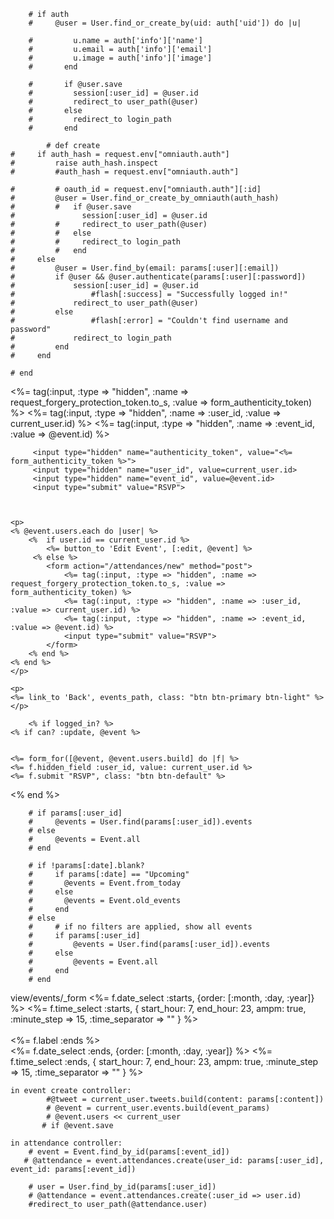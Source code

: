        # if auth
        #     @user = User.find_or_create_by(uid: auth['uid']) do |u|
               
        #         u.name = auth['info']['name']
        #         u.email = auth['info']['email']
        #         u.image = auth['info']['image']
        #       end
              
        #       if @user.save
        #         session[:user_id] = @user.id
        #         redirect_to user_path(@user)
        #       else
        #         redirect_to login_path
        #       end

            # def create
    #     if auth_hash = request.env["omniauth.auth"]
    #         raise auth_hash.inspect
    #         #auth_hash = request.env["omniauth.auth"]
            
    #         # oauth_id = request.env["omniauth.auth"][:id]
    #         @user = User.find_or_create_by_omniauth(auth_hash)
    #         #   if @user.save
    #               session[:user_id] = @user.id
    #         #     redirect_to user_path(@user)
    #         #   else
    #         #     redirect_to login_path
    #         #   end
    #     else
    #         @user = User.find_by(email: params[:user][:email])
    #         if @user && @user.authenticate(params[:user][:password])
    #             session[:user_id] = @user.id
    #                 #flash[:success] = "Successfully logged in!"
    #             redirect_to user_path(@user)
    #         else
    #                 #flash[:error] = "Couldn't find username and password"
    #             redirect_to login_path
    #         end
    #     end

    # end


<%= tag(:input, :type => "hidden", :name => request_forgery_protection_token.to_s, :value => form_authenticity_token) %>
<%= tag(:input, :type => "hidden", :name => :user_id, :value => current_user.id) %>
<%= tag(:input, :type => "hidden", :name => :event_id, :value => @event.id) %>


         <input type="hidden" name="authenticity_token", value="<%= form_authenticity_token %>">
         <input type="hidden" name="user_id", value=current_user.id>
         <input type="hidden" name="event_id", value=@event.id>
         <input type="submit" value="RSVP">



    <p>
    <% @event.users.each do |user| %>
        <%  if user.id == current_user.id %>
            <%= button_to 'Edit Event', [:edit, @event] %>
         <% else %>
            <form action="/attendances/new" method="post">
                <%= tag(:input, :type => "hidden", :name => request_forgery_protection_token.to_s, :value => form_authenticity_token) %>
                <%= tag(:input, :type => "hidden", :name => :user_id, :value => current_user.id) %>
                <%= tag(:input, :type => "hidden", :name => :event_id, :value => @event.id) %>     
                <input type="submit" value="RSVP">   
            </form>
        <% end %>
    <% end %>
    </p>
    
    <p>
    <%= link_to 'Back', events_path, class: "btn btn-primary btn-light" %>
    </p>

        <% if logged_in? %>
    <% if can? :update, @event %>


    <%= form_for([@event, @event.users.build] do |f| %>
    <%= f.hidden_field :user_id, value: current_user.id %>
    <%= f.submit "RSVP", class: "btn btn-default" %>
<% end %>




        # if params[:user_id]
        #     @events = User.find(params[:user_id]).events 
        # else
        #     @events = Event.all
        # end

        # if !params[:date].blank?
        #     if params[:date] == "Upcoming"
        #       @events = Event.from_today
        #     else
        #       @events = Event.old_events
        #     end
        # else
        #     # if no filters are applied, show all events
        #     if params[:user_id]
        #         @events = User.find(params[:user_id]).events 
        #     else
        #         @events = Event.all
        #     end
        # end


view/events/_form
<%= f.date_select :starts, {order: [:month, :day, :year]} %>
    <%= f.time_select :starts, { start_hour: 7, end_hour: 23, ampm: true, :minute_step => 15, :time_separator => "" } %>
    <br>
    <br>
    <%= f.label :ends %>
    <br>
    <%= f.date_select :ends, {order: [:month, :day, :year]} %>
    <%= f.time_select :ends, { start_hour: 7, end_hour: 23, ampm: true, :minute_step => 15, :time_separator => "" } %>


    in event create controller:
            #@tweet = current_user.tweets.build(content: params[:content])
            # @event = current_user.events.build(event_params)
            # @event.users << current_user
           # if @event.save

    in attendance controller:
        # event = Event.find_by_id(params[:event_id])
       # @attendance = event.attendances.create(user_id: params[:user_id], event_id: params[:event_id])

        # user = User.find_by_id(params[:user_id])
        # @attendance = event.attendances.create(:user_id => user.id)
        #redirect_to user_path(@attendance.user)